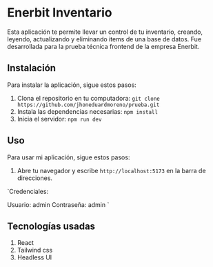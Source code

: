 # Enerbit Inventario
Esta aplicación te permite llevar un control de tu inventario, creando, leyendo, actualizando y eliminando items de una base de datos. Fue desarrollada para la prueba técnica frontend de la empresa Enerbit.

## Instalación

Para instalar la aplicación, sigue estos pasos:

1. Clona el repositorio en tu computadora: `git clone https://github.com/jhoneduardmoreno/prueba.git`
2. Instala las dependencias necesarias: `npm install`
3. Inicia el servidor: `npm run dev`

## Uso

Para usar mi aplicación, sigue estos pasos:

1. Abre tu navegador y escribe `http://localhost:5173` en la barra de direcciones.

`Credenciales:  
 
 Usuario: admin
 Contraseña: admin
`

## Tecnologías usadas

1. React
2. Tailwind css
3. Headless UI
